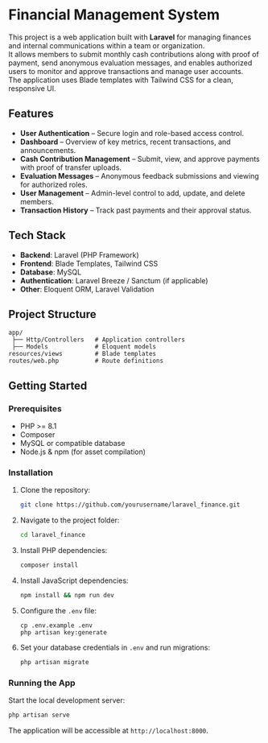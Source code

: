 # Financial Management System

This project is a web application built with **Laravel** for managing finances and internal communications within a team or organization.  
It allows members to submit monthly cash contributions along with proof of payment, send anonymous evaluation messages, and enables authorized users to monitor and approve transactions and manage user accounts.  
The application uses Blade templates with Tailwind CSS for a clean, responsive UI.

## Features

- **User Authentication** – Secure login and role-based access control.
- **Dashboard** – Overview of key metrics, recent transactions, and announcements.
- **Cash Contribution Management** – Submit, view, and approve payments with proof of transfer uploads.
- **Evaluation Messages** – Anonymous feedback submissions and viewing for authorized roles.
- **User Management** – Admin-level control to add, update, and delete members.
- **Transaction History** – Track past payments and their approval status.

## Tech Stack

- **Backend**: Laravel (PHP Framework)
- **Frontend**: Blade Templates, Tailwind CSS
- **Database**: MySQL
- **Authentication**: Laravel Breeze / Sanctum (if applicable)
- **Other**: Eloquent ORM, Laravel Validation

## Project Structure

```
app/
 ├── Http/Controllers   # Application controllers
 ├── Models             # Eloquent models
resources/views         # Blade templates
routes/web.php          # Route definitions
```

## Getting Started

### Prerequisites
- PHP >= 8.1
- Composer
- MySQL or compatible database
- Node.js & npm (for asset compilation)

### Installation
1. Clone the repository:
   ```bash
   git clone https://github.com/yourusername/laravel_finance.git
   ```
2. Navigate to the project folder:
   ```bash
   cd laravel_finance
   ```
3. Install PHP dependencies:
   ```bash
   composer install
   ```
4. Install JavaScript dependencies:
   ```bash
   npm install && npm run dev
   ```
5. Configure the `.env` file:
   ```
   cp .env.example .env
   php artisan key:generate
   ```
6. Set your database credentials in `.env` and run migrations:
   ```bash
   php artisan migrate
   ```

### Running the App
Start the local development server:
```bash
php artisan serve
```
The application will be accessible at `http://localhost:8000`.
